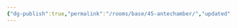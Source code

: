 ```yaml
---
{"dg-publish":true,"permalink":"/rooms/base/45-antechamber/","updated":"2025-04-12T16:07:14.200+01:00"}
---
```


